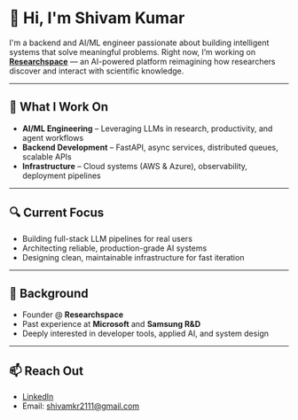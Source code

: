 # 👋 Hi, I'm Shivam Kumar

I'm a backend and AI/ML engineer passionate about building intelligent systems that solve meaningful problems. Right now, I’m working on [**Researchspace**](https://www.researchspace.io/) — an AI-powered platform reimagining how researchers discover and interact with scientific knowledge.

---

## 🧠 What I Work On

- **AI/ML Engineering** – Leveraging LLMs in research, productivity, and agent workflows  
- **Backend Development** – FastAPI, async services, distributed queues, scalable APIs  
- **Infrastructure** – Cloud systems (AWS & Azure), observability, deployment pipelines

---

## 🔍 Current Focus

- Building full-stack LLM pipelines for real users  
- Architecting reliable, production-grade AI systems  
- Designing clean, maintainable infrastructure for fast iteration

---

## 📌 Background

- Founder @ **Researchspace**  
- Past experience at **Microsoft** and **Samsung R&D**  
- Deeply interested in developer tools, applied AI, and system design

---

## 📫 Reach Out

- [LinkedIn](https://www.linkedin.com/in/shivam-kumar-603222217/)  
- Email: shivamkr2111@gmail.com
